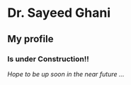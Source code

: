 # Dr. Sayeed Ghani

## My profile 

### Is under Construction!!

*Hope to be up soon in the near future ...*

